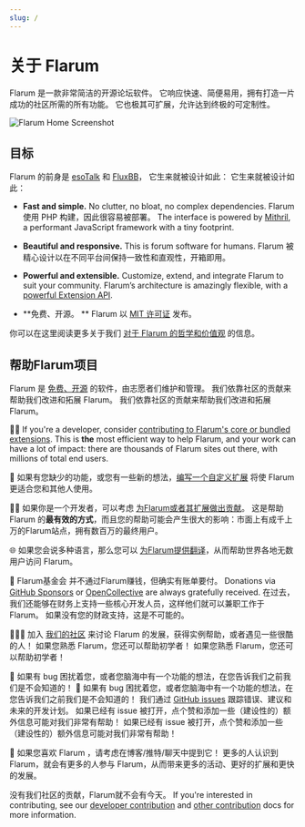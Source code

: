 ```yaml
---
slug: /
---
```


# 关于 Flarum

Flarum 是一款非常简洁的开源论坛软件。 它响应快速、简便易用，拥有打造一片成功的社区所需的所有功能。 它也极其可扩展，允许达到终极的可定制性。

![Flarum Home Screenshot](/en/img/home_screenshot.png)

## 目标

Flarum 的前身是 [esoTalk](https://github.com/esotalk/esoTalk) 和 [FluxBB](https://fluxbb.org)， 它生来就被设计如此： 它生来就被设计如此：

- **Fast and simple.** No clutter, no bloat, no complex dependencies. Flarum 使用 PHP 构建，因此很容易被部署。 The interface is powered by [Mithril](https://mithril.js.org), a performant JavaScript framework with a tiny footprint.

- **Beautiful and responsive.** This is forum software for humans. Flarum 被精心设计以在不同平台间保持一致性和直观性，开箱即用。

- **Powerful and extensible.** Customize, extend, and integrate Flarum to suit your community. Flarum’s architecture is amazingly flexible, with a [powerful Extension API](/extend/README.md).

- \*\*免费、开源。 \*\* Flarum 以 [MIT 许可证](https://github.com/flarum/flarum/blob/master/LICENSE) 发布。

你可以在这里阅读更多关于我们 [对于 Flarum 的哲学和价值观](https://discuss.flarum.org/d/28869-flarum-philosophy-and-values) 的信息。

## 帮助Flarum项目

Flarum 是 [免费、开源](https://github.com/flarum/core) 的软件，由志愿者们维护和管理。 我们依靠社区的贡献来帮助我们改进和拓展 Flarum。 我们依靠社区的贡献来帮助我们改进和拓展 Flarum。

🧑‍💻 If you're a developer, consider [contributing to Flarum's core or bundled extensions](contributing.md). This is **the** most efficient way to help Flarum, and your work can have a lot of impact: there are thousands of Flarum sites out there, with millions of total end users.

🧩 如果有您缺少的功能，或您有一些新的想法，[编写一个自定义扩展](extend/README.md) 将使 Flarum 更适合您和其他人使用。

🧑‍💻 如果你是一个开发者，可以考虑 [为Flarum或者其扩展做出贡献](contributing.md)。 这是帮助 Flarum 的**最有效的方式**，而且您的帮助可能会产生很大的影响：市面上有成千上万的Flarum站点，拥有数百万的最终用户。

🌐 如果您会说多种语言，那么您可以 [为Flarum提供翻译](extend/language-packs.md)，从而帮助世界各地无数用户访问 Flarum。

💸 Flarum基金会 并不通过Flarum赚钱，但确实有账单要付。 Donations via [GitHub Sponsors](https://github.com/sponsors/flarum) or [OpenCollective](https://opencollective.com/flarum) are always gratefully received. 在过去，我们还能够在财务上支持一些核心开发人员，这样他们就可以兼职工作于 Flarum。 如果没有您的财政支持，这是不可能的。

🧑‍🤝‍🧑 加入 [我们的社区](https://discuss.flarum.org) 来讨论 Flarum 的发展，获得实例帮助，或者遇见一些很酷的人！ 如果您熟悉 Flarum，您还可以帮助初学者！ 如果您熟悉 Flarum，您还可以帮助初学者！

🐛 如果有 bug 困扰着您，或者您脑海中有一个功能的想法，在您告诉我们之前我们是不会知道的！ 🐛 如果有 bug 困扰着您，或者您脑海中有一个功能的想法，在您告诉我们之前我们是不会知道的！ 我们通过 [GitHub issues](https://github.com/flarum/core/issues) 跟踪错误、建议和未来的开发计划。 如果已经有 issue 被打开，点个赞和添加一些（建设性的）额外信息可能对我们非常有帮助！ 如果已经有 issue 被打开，点个赞和添加一些（建设性的）额外信息可能对我们非常有帮助！

📣 如果您喜欢 Flarum ，请考虑在博客/推特/聊天中提到它！ 更多的人认识到 Flarum，就会有更多的人参与 Flarum，从而带来更多的活动、更好的扩展和更快的发展。

没有我们社区的贡献，Flarum就不会有今天。 If you're interested in contributing, see our [developer contribution](contributing.md) and [other contribution](contributing-docs-translations.md) docs for more information.
